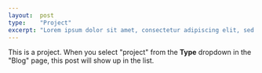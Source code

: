 ```yaml
---
layout:  post
type:    "Project"
excerpt: "Lorem ipsum dolor sit amet, consectetur adipiscing elit, sed do eiusmod tempor incididunt ut labore et dolore magna aliqua."
---
```


This is a project. When you select "project" from the **Type** dropdown in the "Blog" page, this post will show up in the list.

